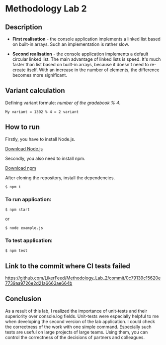 # Methodology Lab 2

## Description

- **First realisation** - the console application implements a linked list based on built-in arrays. Such an implementation is rather slow.

- **Second realisation** - the console application implements a default circular linked list. The main advantage of linked lists is speed. It's much faster than list based on built-in arrays, because it doesn't need to re-create itself. With an increase in the number of elements, the difference becomes more significant.

## Variant calculation

Defining variant formule: _number of the gradebook % 4_.

```
My variant = 1302 % 4 = 2 variant
```

## How to run

Firstly, you have to install Node.js.

[Download Node.js](https://nodejs.org/en/download/)

Secondly, you also need to install npm.

[Download npm](https://www.npmjs.com/package/download)

After cloning the repository, install the dependencies.

```
$ npm i
```

### To run application:

```
$ npm start
```

or

```
$ node example.js
```

### To test application:

```
$ npm test
```

## Link to the commit where CI tests failed

https://github.com/LikerFeed/Methodology_Lab_2/commit/0c79139c15620e7739aa9726e2d21a6663ae664b

## Conclusion

As a result of this lab, I realized the importance of unit-tests and their superiority over console.log fields. Unit-tests were especially helpful to me when developing the second version of the lab application. I could check the correctness of the work with one simple command. Especially such tests are useful on large projects of large teams. Using them, you can control the correctness of the decisions of partners and colleagues.
